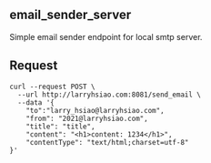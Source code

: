 email_sender_server
---

Simple email sender endpoint for local smtp server. 


Request
---

```shell
curl --request POST \
  --url http://larryhsiao.com:8081/send_email \
  --data '{
	"to":"larry_hsiao@larryhsiao.com",
	"from": "2021@larryhsiao.com",
	"title": "title",
	"content": "<h1>content: 1234</h1>",
	"contentType": "text/html;charset=utf-8"
}'
```